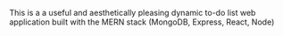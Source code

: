This is a a useful and aesthetically pleasing dynamic to-do list web application built with the MERN stack (MongoDB, Express, React, Node) 
